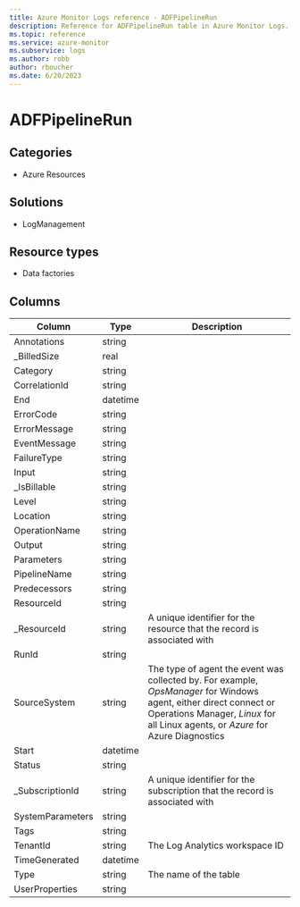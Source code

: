 ```yaml
---
title: Azure Monitor Logs reference - ADFPipelineRun
description: Reference for ADFPipelineRun table in Azure Monitor Logs.
ms.topic: reference
ms.service: azure-monitor
ms.subservice: logs
ms.author: robb
author: rboucher
ms.date: 6/20/2023
---
```


# ADFPipelineRun

 

## Categories

- Azure Resources
## Solutions

- LogManagement
## Resource types

- Data factories




## Columns

| Column | Type | Description |
| --- | --- | --- |
| Annotations | string |  |
| _BilledSize | real |  |
| Category | string |  |
| CorrelationId | string |  |
| End | datetime |  |
| ErrorCode | string |  |
| ErrorMessage | string |  |
| EventMessage | string |  |
| FailureType | string |  |
| Input | string |  |
| _IsBillable | string |  |
| Level | string |  |
| Location | string |  |
| OperationName | string |  |
| Output | string |  |
| Parameters | string |  |
| PipelineName | string |  |
| Predecessors | string |  |
| ResourceId | string |  |
| _ResourceId | string | A unique identifier for the resource that the record is associated with |
| RunId | string |  |
| SourceSystem | string | The type of agent the event was collected by. For example, *OpsManager* for Windows agent, either direct connect or Operations Manager, *Linux* for all Linux agents, or *Azure* for Azure Diagnostics |
| Start | datetime |  |
| Status | string |  |
| _SubscriptionId | string | A unique identifier for the subscription that the record is associated with |
| SystemParameters | string |  |
| Tags | string |  |
| TenantId | string | The Log Analytics workspace ID |
| TimeGenerated | datetime |  |
| Type | string | The name of the table |
| UserProperties | string |  |
